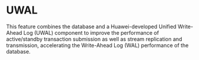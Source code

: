 # UWAL<a name="EN-US_TOPIC_0000001638970168"></a>

This feature combines the database and a Huawei-developed Unified Write-Ahead Log \(UWAL\) component to improve the performance of active/standby transaction submission as well as stream replication and transmission, accelerating the Write-Ahead Log \(WAL\) performance of the database.

